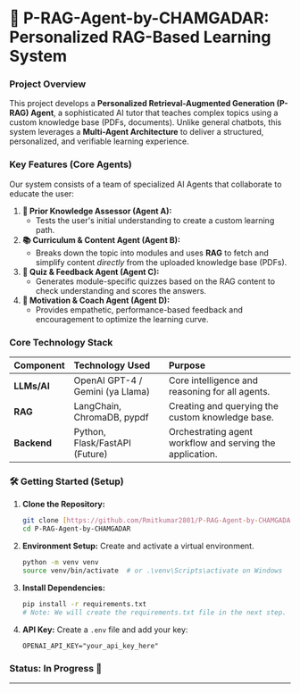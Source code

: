 # 🚀 P-RAG-Agent-by-CHAMGADAR: Personalized RAG-Based Learning System

### Project Overview
This project develops a **Personalized Retrieval-Augmented Generation (P-RAG) Agent**, a sophisticated AI tutor that teaches complex topics using a custom knowledge base (PDFs, documents). Unlike general chatbots, this system leverages a **Multi-Agent Architecture** to deliver a structured, personalized, and verifiable learning experience.

### Key Features (Core Agents)
Our system consists of a team of specialized AI Agents that collaborate to educate the user:

1.  **🧠 Prior Knowledge Assessor (Agent A):**
    * Tests the user's initial understanding to create a custom learning path.
2.  **📚 Curriculum & Content Agent (Agent B):**
    * Breaks down the topic into modules and uses **RAG** to fetch and simplify content *directly* from the uploaded knowledge base (PDFs).
3.  **📝 Quiz & Feedback Agent (Agent C):**
    * Generates module-specific quizzes based on the RAG content to check understanding and scores the answers.
4.  **📣 Motivation & Coach Agent (Agent D):**
    * Provides empathetic, performance-based feedback and encouragement to optimize the learning curve.

### Core Technology Stack
| Component | Technology Used | Purpose |
| :--- | :--- | :--- |
| **LLMs/AI** | OpenAI GPT-4 / Gemini (ya Llama) | Core intelligence and reasoning for all agents. |
| **RAG** | LangChain, ChromaDB, pypdf | Creating and querying the custom knowledge base. |
| **Backend** | Python, Flask/FastAPI (Future) | Orchestrating agent workflow and serving the application. |

### 🛠️ Getting Started (Setup)

1.  **Clone the Repository:**
    ```bash
    git clone [https://github.com/Rmitkumar2801/P-RAG-Agent-by-CHAMGADAR.git](https://github.com/Rmitkumar2801/P-RAG-Agent-by-CHAMGADAR.git)
    cd P-RAG-Agent-by-CHAMGADAR
    ```
2.  **Environment Setup:** Create and activate a virtual environment.
    ```bash
    python -m venv venv
    source venv/bin/activate  # or .\venv\Scripts\activate on Windows
    ```
3.  **Install Dependencies:**
    ```bash
    pip install -r requirements.txt 
    # Note: We will create the requirements.txt file in the next step.
    ```
4.  **API Key:** Create a `.env` file and add your key:
    ```
    OPENAI_API_KEY="your_api_key_here"
    ```

### Status: In Progress 🚧

---

